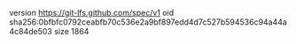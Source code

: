version https://git-lfs.github.com/spec/v1
oid sha256:0bfbfc0792ceabfb70c536e2a9bf897edd4d7c527b594536c94a44a4c84de503
size 1864
